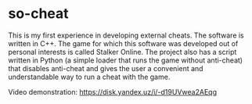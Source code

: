 # so-cheat
This is my first experience in developing external cheats. The software is written in C++. The game for which this software was developed out of personal interests is called Stalker Online. The project also has a script written in Python (a simple loader that runs the game without anti-cheat) that disables anti-cheat and gives the user a convenient and understandable way to run a cheat with the game.

Video demonstration:
https://disk.yandex.uz/i/-d19UVwea2AEqg
